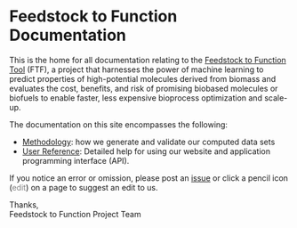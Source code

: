 # Feedstock to Function Documentation

This is the home for all documentation relating to the
[Feedstock to Function Tool](https://feestock-to-function.lbl.gov) (FTF),
  a project that harnesses the power of machine learning to predict properties
  of high-potential molecules derived from biomass and evaluates the cost,
  benefits, and risk of promising biobased molecules or biofuels to enable
  faster, less expensive bioprocess optimization and scale-up.
  
The documentation on this site encompasses the following:  

* [Methodology](/ftf-docs/methodology/property-prediction/): 
how we generate and validate our computed data sets
* [User Reference](/ftf-docs/user-guide/rest-api/): Detailed help for using our website
 and application programming interface (API).

If you notice an error or omission, please post an [issue](
https://github.com/Feedstock-to-Function/ftf-docs/issues/new) 
or click a pencil icon
(<span class="md-icon" style="color:grey">edit</span>) on a page to suggest an
edit to us.

Thanks,  
Feedstock to Function Project Team
